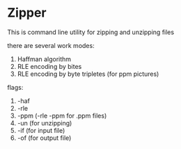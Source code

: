 # Zipper

This is command line utility for zipping and unzipping files

there are several work modes:
1) Haffman algorithm
2) RLE encoding by bites
3) RLE encoding by byte tripletes (for ppm pictures)
 
flags:
1) -haf
2) -rle
3) -ppm (-rle -ppm for .ppm files)
4) -un (for unzipping)
5) -if (for input file)
6) -of (for output file)
